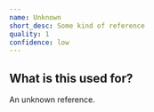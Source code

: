 ```yaml
---
name: Unknown
short_desc: Some kind of reference
quality: 1
confidence: low
---
```


## What is this used for?

An unknown reference.
